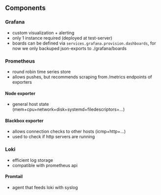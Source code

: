 ## Components

### Grafana
* custom visualization + alerting
* only 1 instance required (deployed at test-server)
* boards can be defined via `services.grafana.provision.dashboards`, for now we only backuped json-exports to ./grafana/boards


### Prometheus
* round robin time series store
* allows pushes, but recommends scraping from /metrics endpoints of exporters

#### Node exporter
* general host state (mem+cpu+network+disk+systemd+filedescriptors+…)

#### Blackbox exporter
* allows connection checks to other hosts (icmp+http+…)
* used to check if http servers are running


### Loki
* efficient log storage
* compatible with prometheus api

#### Promtail
* agent that feeds loki with syslog
